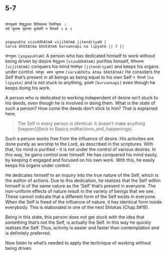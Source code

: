 ## 5-7


```shloka-sa

योगयुक्तो विशुद्धात्मा विजितात्मा जितेन्द्रियः ।
सर्व भूतात्म भूतात्मा कुर्वन्नपि न लिप्यते ॥ ७ ॥

```
```shloka-sa-hk

yogayukto vizuddhAtmA vijitAtmA jitendriyaH |
sarva bhUtAtma bhUtAtmA kurvannapi na lipyate || 7 ||

```
`योगयुक्तः` `[yogayuktaH]` A person who has dedicated himself to work without being driven by desire `विशुद्धात्मा` `[vizuddhAtmA]` purifies himself, `विजितात्मा` `[vijitAtmA]` conquers his mind `जितेन्द्रियः` `[jitendriyaH]` and keeps his organs under control. `सर्वभूत आत्म भूतात्मा` `[sarvabhUta Atma bhUtAtmA]` He considers the Self that’s present in all beings as being equal to his own Self `न लिप्यते` `[na lipyate]` and is not stuck to anything, `कुर्वन्नपि` `[kurvannapi]` even though he keeps doing his work.

A person who is dedicated to working independent of desire isn’t stuck to his deeds, even though he is involved in doing them. What is the state of such a person? How come the deeds don’t stick to him? That is explained here. 



<a name='applnote_96'></a>
> The Self in every person is identical. It doesn’t make anything 
[happen](Back to Basics.md#actions_and_happenings)
.



Such a person works free from the influence of desire. His activities are done purely as worship to the Lord, as described in the scriptures. With that, his mind is purified – it is not under the control of various desires. In this way, he gains control over himself. He has conquered his mind easily, by keeping it engaged and focused on his own work. With this, he easily keeps his organs under control. 

He dedicates himself to an inquiry into the true nature of the Self, which is the author of actions. Due to this dedication, he realizes that the Self within himself is of the same nature as the ‘Self’ that’s present in everyone. The non-uniform effects of nature result in the variety of beings that we see. These cannot indicate that a different form of the Self exists in everyone. When the Self is freed of the influence of nature, it has identical form inside everybody. This is elaborated in one of the next Shlokas (Chap.5#19). 

Being in this state, this person does not get stuck with the idea that something that’s not the Self, is actually the Self. In this way he quickly realizes the Self. Thus, activity is easier and faster than contemplation and is definitely preferred. 

Now listen to what’s needed to apply the technique of working without being driven.


